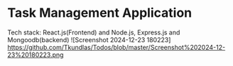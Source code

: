 # Task Management Application
Tech stack: React.js(Frontend) and Node.js, Express.js and Mongoodb(backend)
![Screenshot 2024-12-23 180223] [  https://github.com/Tkundlas/Todos/blob/master/Screenshot%202024-12-23%20180223.png
](https://github.com/Tkundlas/Todos/blob/master/Screenshot%202024-12-23%20180223.png)
